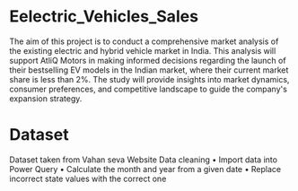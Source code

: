 # Eelectric_Vehicles_Sales
The aim of this project is to conduct a comprehensive market analysis of the existing electric and hybrid vehicle market in India. This analysis will support AtliQ Motors in making informed decisions regarding the launch of their bestselling EV models in the Indian market, where their current market share is less than 2%. The study will provide insights into market dynamics, consumer preferences, and competitive landscape to guide the company's expansion strategy.

# Dataset
Dataset taken from Vahan seva Website
Data cleaning 
•	Import data into Power Query
•	Calculate the month and year from a given date
•	Replace incorrect state values with the correct one

